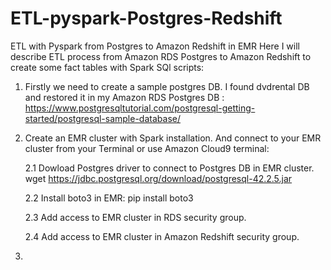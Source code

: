 # ETL-pyspark-Postgres-Redshift
ETL with Pyspark from Postgres to Amazon Redshift in EMR
Here I will describe ETL process from Amazon RDS Postgres to Amazon Redshift to create some fact tables with Spark SQl scripts: 


1. Firstly we need to create a sample postgres DB. I found dvdrental DB and restored it in my Amazon RDS Postgres DB : https://www.postgresqltutorial.com/postgresql-getting-started/postgresql-sample-database/



2. Create an EMR cluster with Spark installation. And connect to your EMR cluster from your Terminal or use Amazon Cloud9 terminal: 

      2.1 Dowload Postgres driver to connect to Postgres DB in EMR cluster. wget https://jdbc.postgresql.org/download/postgresql-42.2.5.jar 

      2.2 Install boto3 in EMR: pip install boto3

      2.3 Add access to EMR cluster in RDS security group.

      2.4 Add access to EMR cluster in Amazon Redshift security group.



3. 
